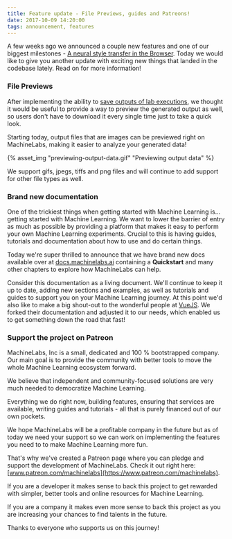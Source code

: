 ```yaml
---
title: Feature update - File Previews, guides and Patreons!
date: 2017-10-09 14:20:00
tags: announcement, features
---
```


A few weeks ago we announced a couple new features and one of our biggest milestones - [A neural style transfer in the Browser](/2017/09/26/a-neural-style-transfer-in-the-browser/). Today we would like to give you another update with exciting new things that landed in the codebase lately. Read on for more information!

<!-- more -->

### File Previews

After implementing the ability to [save outputs of lab executions](/2017/09/13/feature-update-saving-outputs-better-console-and-more/), we thought it would be useful to provide a way to preview the generated output as well, so users don't have to download it every single time just to take a quick look.

Starting today, output files that are images can be previewed right on MachineLabs, making it easier to analyze your generated data!

{% asset_img "previewing-output-data.gif" "Previewing output data" %}

We support gifs, jpegs, tiffs and png files and will continue to add support for other file types as well.

### Brand new documentation

One of the trickiest things when getting started with Machine Learning is... getting started with Machine Learning. We want to lower the barrier of entry as much as possible by providing a platform that makes it easy to perform your own Machine Learning experiments. Crucial to this is having guides, tutorials and documentation about how to use and do certain things.

Today we're super thrilled to announce that we have brand new docs available over at [docs.machinelabs.ai](https://docs.machinelabs.ai) containing a **Quickstart** and many other chapters to explore how MachineLabs can help.

Consider this documentation as a living document. We'll continue to keep it up to date, adding new sections and examples, as well as tutorials and guides to support you on your Machine Learning journey. At this point we'd also like to make a big shout-out to the wonderful people at [VueJS](https://vuejs.org). We forked their documentation and adjusted it to our needs, which enabled us to get something down the road that fast!

### Support the project on Patreon

MachineLabs, Inc is a small, dedicated and 100 % bootstrapped company. Our main goal is to provide the community with better tools to move the whole Machine Learning ecosystem forward.

We believe that independent and community-focused solutions are very much needed to democratize Machine Learning.

Everything we do right now, building features, ensuring that services are available, writing guides and tutorials - all that is purely financed out of our own pockets.

We hope MachineLabs will be a profitable company in the future but as of today we need your support so we can work on implementing the features you need to to make Machine Learning more fun.

That's why we've created a Patreon page where you can pledge and support the development of MachineLabs. Check it out right here: [www.patreon.com/machinelabs](https://www.patreon.com/machinelabs).

If you are a developer it makes sense to back this project to get rewarded with simpler, better tools and online resources for Machine Learning.

If you are a company it makes even more sense to back this project as you are increasing your chances to find talents in the future.

Thanks to everyone who supports us on this journey!
